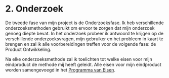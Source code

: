 # 2. Onderzoek

De tweede fase van mijn project is de Onderzoeksfase. Ik heb verschillende onderzoeksmethoden gebruikt om ervoor te zorgen dat mijn onderzoek genoeg diepte bevat. In het onderzoek probeer ik antwoord te krijgen op de verschillende onderzoeksvragen, mijn gebruiker en het probleem in kaart te brengen en zal ik alle voorbereidingen treffen voor de volgende fase: de Product Ontwikkeling. 

Na elke onderzoeksmethode zal ik toelichten tot welke eisen voor mijn eindproduct de methode mij heeft geleidt. Alle eisen voor mijn eindproduct worden samengevoegd in het [Programma van Eisen](4.-programma-van-eisen.md). 

